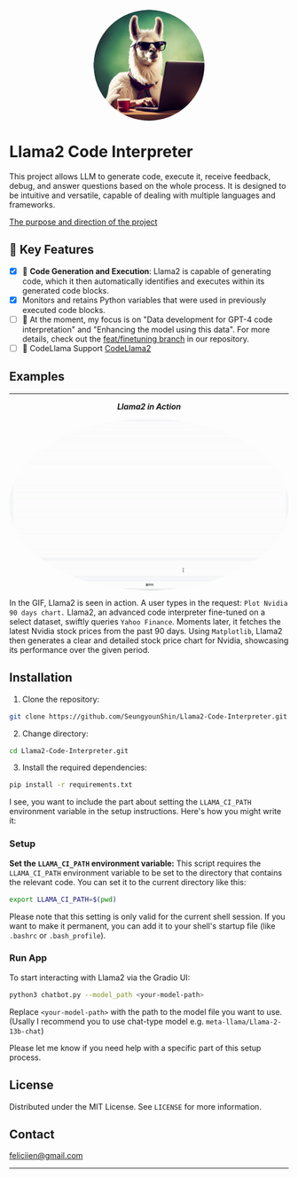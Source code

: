 <p align="center" width="100%">
<img src="/assets/logo2.png" alt="llama2 code interprerter icon" style="width: 200px; height:200px; display: block; margin: auto; border-radius: 50%;">
</p>

# Llama2 Code Interpreter

This project allows LLM to generate code, execute it, receive feedback, debug, and answer questions based on the whole process. It is designed to be intuitive and versatile, capable of dealing with multiple languages and frameworks.

[The purpose and direction of the project](https://github.com/SeungyounShin/Llama2-Code-Interpreter/wiki)

## 🌟 Key Features

- [x] 🚀 **Code Generation and Execution**: Llama2 is capable of generating code, which it then automatically identifies and executes within its generated code blocks.
- [x] Monitors and retains Python variables that were used in previously executed code blocks.
- [ ] 🌟 At the moment, my focus is on "Data development for GPT-4 code interpretation" and "Enhancing the model using this data". For more details, check out the [feat/finetuning branch](https://github.com/SeungyounShin/Llama2-Code-Interpreter/tree/feat/finetuning) in our repository.
- [ ] 🌟 CodeLlama Support [CodeLlama2](https://github.com/facebookresearch/codellama)

## Examples

---
<div align="center">

***Llama2 in Action***

<p align="center" width="100%">
<img src="assets/result_nvidia_chart.gif" alt="example1_president_search_with_code" style="width: 600px; display: block; margin: auto; border-radius: 50%;">
</p>

</div>

In the GIF, Llama2 is seen in action. A user types in the request: `Plot Nvidia 90 days chart.` Llama2, an advanced code interpreter fine-tuned on a select dataset, swiftly queries `Yahoo Finance`. Moments later, it fetches the latest Nvidia stock prices from the past 90 days. Using `Matplotlib`, Llama2 then generates a clear and detailed stock price chart for Nvidia, showcasing its performance over the given period.

## Installation

1. Clone the repository:

```bash
git clone https://github.com/SeungyounShin/Llama2-Code-Interpreter.git
```

2. Change directory:

```bash
cd Llama2-Code-Interpreter.git
```

3. Install the required dependencies:

```bash
pip install -r requirements.txt
```

I see, you want to include the part about setting the `LLAMA_CI_PATH` environment variable in the setup instructions. Here's how you might write it:

### Setup

**Set the `LLAMA_CI_PATH` environment variable:** This script requires the `LLAMA_CI_PATH` environment variable to be set to the directory that contains the relevant code. You can set it to the current directory like this:

```bash
export LLAMA_CI_PATH=$(pwd)
```

Please note that this setting is only valid for the current shell session. If you want to make it permanent, you can add it to your shell's startup file (like `.bashrc` or `.bash_profile`).

### Run App

To start interacting with Llama2 via the Gradio UI:

```bash
python3 chatbot.py --model_path <your-model-path>
```

Replace `<your-model-path>` with the path to the model file you want to use. (Usally I recommend you to use chat-type model e.g. `meta-llama/Llama-2-13b-chat`)

Please let me know if you need help with a specific part of this setup process.

## License

Distributed under the MIT License. See `LICENSE` for more information.

## Contact

<feliciien@gmail.com>

---
